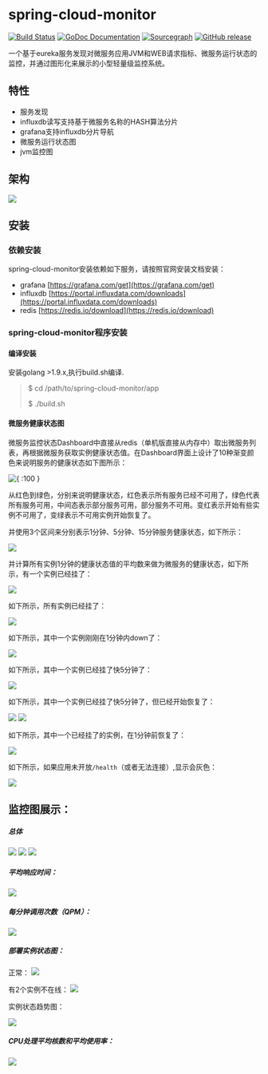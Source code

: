 
# spring-cloud-monitor

[![Build Status](https://travis-ci.org/keruyun/spring-cloud-monitor.svg?branch=master)](<https://travis-ci.org/tietang/props>)
[![GoDoc Documentation](http://godoc.org/github.com/keruyun/spring-cloud-monitor?status.png)](<https://godoc.org/github.com/tietang/props>)
[![Sourcegraph](https://sourcegraph.com/github.com/keruyun/spring-cloud-monitor/-/badge.svg)](https://sourcegraph.com/github.com/tietang/props?badge)
[![GitHub release](https://img.shields.io/github/release/keruyun/spring-cloud-monitor.svg)](https://github.com/tietang/props/releases)

 
一个基于eureka服务发现对微服务应用JVM和WEB请求指标、微服务运行状态的监控，并通过图形化来展示的小型轻量级监控系统。

## 特性

- 服务发现
- influxdb读写支持基于微服务名称的HASH算法分片
- grafana支持influxdb分片导航
- 微服务运行状态图
- jvm监控图

## 架构

![](<doc/imgs/health-check-13.png>)

## 安装

### 依赖安装
spring-cloud-monitor安装依赖如下服务，请按照官网安装文档安装：

- grafana [https://grafana.com/get](https://grafana.com/get)  
- influxdb  [https://portal.influxdata.com/downloads](https://portal.influxdata.com/downloads)
- redis  [https://redis.io/download](https://redis.io/download)

### spring-cloud-monitor程序安装


#### 编译安装

安装golang >1.9.x,执行build.sh编译.

>$ cd /path/to/spring-cloud-monitor/app
>
>$ ./build.sh


#### 微服务健康状态图

微服务监控状态Dashboard中直接从redis（单机版直接从内存中）取出微服务列表，再根据微服务获取实例健康状态值。在Dashboard界面上设计了10种渐变颜色来说明服务的健康状态如下图所示：

![{ :100 }](<doc/imgs/health-check-6.png>) 

从红色到绿色，分别来说明健康状态，红色表示所有服务已经不可用了，绿色代表所有服务可用，中间态表示部分服务可用，部分服务不可用。变红表示开始有些实例不可用了，变绿表示不可用实例开始恢复了。

并使用3个区间来分别表示1分钟、5分钟、15分钟服务健康状态，如下所示：

![](<doc/imgs/health-check-5.png>)

并计算所有实例1分钟的健康状态值的平均数来做为微服务的健康状态，如下所示，有一个实例已经挂了：

![](<doc/imgs/health-to-down-1.png>)

如下所示，所有实例已经挂了：


![](<doc/imgs/health-to-down-all.png>)

如下所示，其中一个实例刚刚在1分钟内down了：

![](<doc/imgs/health-to-down1.png>)

如下所示，其中一个实例已经挂了快5分钟了：

![](<doc/imgs/health-to-down5.png>)


如下所示，其中一个实例已经挂了快5分钟了，但已经开始恢复了：

![](<doc/imgs/health-to-down5-to-up.png>)
![](<doc/imgs/health-to-down5-to-up-2.png>)

如下所示，其中一个已经挂了的实例，在1分钟前恢复了：


![](<doc/imgs/health-check-8.png>)

如下所示，如果应用未开放`/health`（或者无法连接）,显示会灰色：

![](<doc/imgs/health-no.png>)


## 监控图展示：

##### 总体

![](<doc/imgs/d-1.png>)
![](<doc/imgs/d-2.png>)
![](<doc/imgs/d-3.png>)

##### 平均响应时间：
![](<doc/imgs/d-res-1.png>)

##### 每分钟调用次数（QPM）：
![](<doc/imgs/d-res-2.png>)

##### 部署实例状态图：

正常：
![](<doc/imgs/d-status-host-0.png>)

有2个实例不在线：
![](<doc/imgs/d-status-host-1.png>)

实例状态趋势图：

![](<doc/imgs/d-i-status-1.png>)

##### CPU处理平均核数和平均使用率：
![](<doc/imgs/dashboard_cpu.png>)


